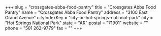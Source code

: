 +++
slug = "crossgates-abba-food-pantry"
title = "Crossgates Abba Food Pantry"
name = "Crossgates Abba Food Pantry"
address = "3100 East Grand Avenue"
cityIndexKey = "city-ar-hot-springs-national-park"
city = "Hot Springs National Park"
state = "AR"
postal = "71901"
website = ""
phone = "501 262-9779"
fax = ""
+++
